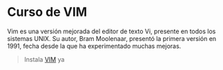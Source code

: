 # Curso de VIM

Vim es una versión mejorada del editor de texto Vi, presente en todos los sistemas UNIX. Su autor, Bram Moolenaar, presentó la primera versión en 1991, fecha desde la que ha experimentado muchas mejoras.

> Instala [VIM](https://www.vim.org/download.phpS) ya
